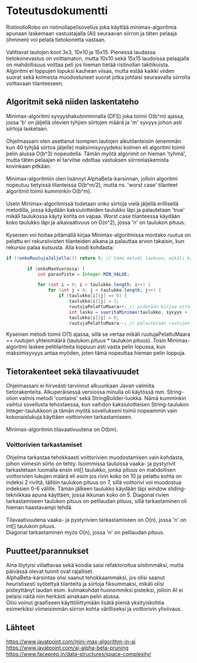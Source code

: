 # Toteutusdokumentti
RistinolloRobo on ristinollapelisovellus joka käyttää minimax-algoritmia apunaan laskemaan vastustajalla (AI) seuraavan siirron ja täten pelaaja (ihminen) voi pelata tietokonetta vastaan.
</br>
</br>
Valittavat lautojen koot 3x3, 10x10 ja 15x15. Pienessä laudassa tietokonevastus on voittamaton, mutta 10x10 sekä 15x15 laudoissa pelaajalla on mahdollisuus voittaa peli jos hieman tietää ristinollan taktiikoista. Algoritmi ei loppujen lopuksi kauhean viisas, mutta estää kaikki viiden suorat sekä kolmesta muodostuneet suorat jotka johtaisi seuraavalla siirrolla voittavaan tilanteeseen.

## Algoritmit sekä niiden laskentateho
Minimax-algoritmi syvyyshakutoiminnalla (DFS) joka toimii O(b^m) ajassa, jossa 'b' on jäljellä olevien tyhjien siirtojen määrä ja 'm' syvyys johon asti siirtoja lasketaan. 
</br>
</br>
Ohjelmassani olen asettanut isompien lautojen alkutilanteisiin (enemmän kun 40 tyhjää siirtoa jäljelle) maksimisyvyydeksi kolmen eli algoritmi toimii pelin alussa O(b^3) nopeudella. Tämän myötä algorimit on hieman 'tyhmä', mutta täten pelaajan ei tarvitse odottaa vastuksen siirronlaskemista kovinkaan pitkään. 
</br>
</br>
Minimax-algoritmiin olen lisännyt AlphaBeta-karsinnan, jolloin algoritmi nopeutuu tietyissä tilanteissa O(b^m/2), mutta ns. 'worst case' tilanteet algoritmit toimii kumminkin O(b^m).
</br>
</br>
Usein Minimax-algoritmissä todetaan onko siirtoja vielä jäljellä erillisellä metodilla, jossa käydään kaksiulotteiden taulukko läpi ja palautetaan 'true' mikäli taulukossa käyty kohta on vapaa. Worst case tilanteessa käydään koko taulukko läpi ja aikavaativuus on O(n^2), jossa 'n' on taulukon pituus. 
</br>
</br>
Kyseisen voi hoitaa pitämällä kirjaa Minimax-algoritmissa montako ruutua on pelattu eri rekursiivisten tilanteiden aikana ja palauttaa arvon takaisin, kun rekursio palaa kutsusta. Alla koodi kohdasta:
```java
if (!onkoRuutujaJaljella()) return 0; // tämä metodi laukeaa, mikäli kaikki ruudut pelattu

        if (onkoMaxVuorossa) { 
            int parasPiste = Integer.MIN_VALUE; 

            for (int i = 0; i < taulukko.length; i++) { 
                for (int j = 0; j < taulukko.length; j++) { 
                    if (taulukko[i][j] == 0) { 
                        taulukko[i][j] = 1; 
                        ruutujaPelattuMaara++; // pidetään kirjaa että montako ruutua pelattu
                        int lasku = suoritaMinimax(taulukko, syvyys + 1, alpha, beta, !onkoMaxVuorossa, i, j);
                        taulukko[i][j] = 0; 
                        ruutujaPelattuMaara--; // palautetaan ruutujen käyttöastetta  
```
Kyseinen metodi toimii O(1) ajassa, sillä se vertaa mikäli ruutujaPelattuMaara == ruutujen yhteismäärä (taulukon.pituus * taulukon.pituus). Tosin Minimax-algoritmi laskee pelitilanteita loppuun asti vasta pelin lopussa, kun maksimisyvyys antaa myöden, joten tämä nopeuttaa hieman pelin loppuja.
## Tietorakenteet sekä tilavaativuudet
Ohjelmassani ei hirveästi tarvinnut alkuunkaan Javan valmiita tietorakenteita. Alkuperäisessä versiossa minulla oli käytössä mm. String-olion valmis metodi 'contains' sekä StringBuilder-luokka. Nämä kumminkin vaihtui sovellusta tehostaessa, kun vaihdon kaksiuloitteisen String-taulukon Integer-taulukkoon ja tämän myötä sovellukseni toimii nopeammin vain kokonaislukuja käyttäen voittorivien tarkastamiseen. 
</br>
</br>
Minimax-algoritmin tilavaativuutena on O(bm).
### Voittorivien tarkastamiset
Ohjelma tarkastaa tehokkaasti voittorivien muodostamisen vain kohdasta, johon viimesin siirto on tehty. Isoimmissa tauluissa vaaka- ja pystyrivit tarkastetaan luomalla ensin int[] taulukko, jonka pituus on mahdollisen voittorivien lukujen määrä eli esim jos rivin koko on 10 ja pelattu kohta on indeksi 2 riviltä, tällöin taulukon pituus on 7, sillä voittorivi voi muodostua indeksien 0-6 välille. Tämän jälkeen taulukko käydään läpi window sliding-tekniikkaa apuna käyttäen, jossa ikkunan koko on 5. 
Diagonal rivien tarkastamiseen taulukon pituus on pelilaudan pituus, sillä tarkastaminen oli hieman haastavampi tehdä.
</br>
</br>
Tilavaativuutena vaaka- ja pystyrivien tarkastamiseen on O(n), jossa 'n' on int[] taulukon pituus.
</br>
Diagonal tarkastaminen myös O(n), jossa 'n' on pelilaudan pituus.

## Puutteet/parannukset
Aina löytyisi viilattavaa sekä koodia saisi refaktoroitua siistimmäksi, mutta päivässä olevat tunnit ovat rajalliset. </br>
AlphaBeta-karsintaa olisi saanut tehokkaammaksi, jos olisi saanut heuristisesti syötettyä tilanteita ja siirtoja fiksummaksi, mikäli olisi pisteyttänyt laudan esim. kulmakohdat huonommiksi pisteiksi, jolloin AI ei pelaisi näitä niin herkästi ainakaan pelin alussa.</br>
Olisi voinut graafiseen käyttöliittymään lisätä pieniä yksityiskohtia esimerkiksi viimeisimmän siirron kohta värilliseksi ja voittorivin yliviivaus.

## Lähteet
https://www.javatpoint.com/mini-max-algorithm-in-ai </br>
https://www.javatpoint.com/ai-alpha-beta-pruning</br>
https://www.faceprep.in/data-structures/space-complexity/